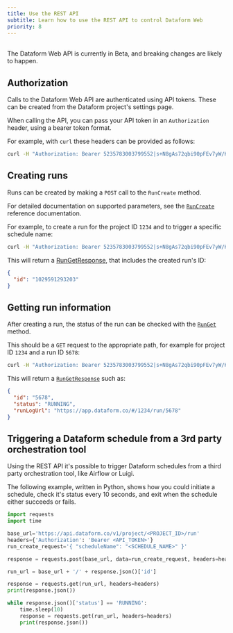 ```yaml
---
title: Use the REST API
subtitle: Learn how to use the REST API to control Dataform Web
priority: 8
---
```


<br/>
<div class="bp3-callout bp3-icon-info-sign bp3-intent-warning">
  The Dataform Web API is currently in Beta, and breaking changes are likely to happen.
</div>

## Authorization

Calls to the Dataform Web API are authenticated using API tokens. These can be created from the Dataform project's settings page.

When calling the API, you can pass your API token in an `Authorization` header, using a bearer token format.

For example, with `curl` these headers can be provided as follows:

```bash
curl -H "Authorization: Bearer 5235783003799552|s+N8gAs72qbi90pFEv7yW/KBImTshRdBoVKjjFA7lD0=|1" https://api.dataform.co/v1/project/1234/run/5678
```

## Creating runs

Runs can be created by making a `POST` call to the `RunCreate` method.

For detailed documentation on supported parameters, see the [`RunCreate`](api/reference#RunCreate) reference documentation.

For example, to create a run for the project ID `1234` and to trigger a specific schedule name:

```bash
curl -H "Authorization: Bearer 5235783003799552|s+N8gAs72qbi90pFEv7yW/KBImTshRdBoVKjjFA7lD0=|1" -X POST -d '{ "scheduleName": "some_schedule" }' https://api.dataform.co/v1/project/1234/run
```

This will return a [RunGetResponse](api/reference#/definitions/v1RunCreateResponse), that includes the created run's ID:

```json
{
  "id": "1029591293203"
}
```

## Getting run information

After creating a run, the status of the run can be checked with the [`RunGet`](api/reference#RunGet) method.

This should be a `GET` request to the appropriate path, for example for project ID `1234` and a run ID `5678`:

```bash
curl -H "Authorization: Bearer 5235783003799552|s+N8gAs72qbi90pFEv7yW/KBImTshRdBoVKjjFA7lD0=|1" https://api.dataform.co/v1/project/1234/run/5678
```

This will return a [`RunGetResponse`](api/reference#/definitions/v1RunGetResponse) such as:

```json
{
  "id": "5678",
  "status": "RUNNING",
  "runLogUrl": "https://app.dataform.co/#/1234/run/5678"
}
```

## Triggering a Dataform schedule from a 3rd party orchestration tool

Using the REST API it's possible to trigger Dataform schedules from a third party orchestration tool, like Airflow or Luigi.

The following example, written in Python, shows how you could initiate a schedule, check it's status every 10 seconds, and exit when the schedule either succeeds or fails.

```python
import requests
import time

base_url='https://api.dataform.co/v1/project/<PROJECT_ID>/run'
headers={'Authorization': 'Bearer <API_TOKEN>'}
run_create_request='{ "scheduleName": "<SCHEDULE_NAME>" }'

response = requests.post(base_url, data=run_create_request, headers=headers)

run_url = base_url + '/' + response.json()['id']

response = requests.get(run_url, headers=headers)
print(response.json())

while response.json()['status'] == 'RUNNING':
    time.sleep(10)
    response = requests.get(run_url, headers=headers)
    print(response.json())
```
